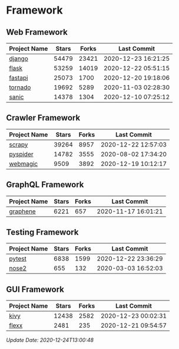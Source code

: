 # Framework

## Web Framework
| Project Name | Stars | Forks | Last Commit |
| ------------ | ----- | ----- | ----------- |
| [django](https://github.com/django/django) | 54479 | 23421 | 2020-12-23 16:21:25 |
| [flask](https://github.com/pallets/flask) | 53259 | 14019 | 2020-12-22 05:51:15 |
| [fastapi](https://github.com/tiangolo/fastapi) | 25073 | 1700 | 2020-12-20 19:18:06 |
| [tornado](https://github.com/tornadoweb/tornado) | 19692 | 5289 | 2020-11-03 02:28:30 |
| [sanic](https://github.com/huge-success/sanic) | 14378 | 1304 | 2020-12-10 07:25:12 |

## Crawler Framework
| Project Name | Stars | Forks | Last Commit |
| ------------ | ----- | ----- | ----------- |
| [scrapy](https://github.com/scrapy/scrapy) | 39264 | 8957 | 2020-12-22 12:57:03 |
| [pyspider](https://github.com/binux/pyspider) | 14782 | 3555 | 2020-08-02 17:34:20 |
| [webmagic](https://github.com/code4craft/webmagic) | 9509 | 3892 | 2020-12-19 10:12:17 |

## GraphQL Framework
| Project Name | Stars | Forks | Last Commit |
| ------------ | ----- | ----- | ----------- |
| [graphene](https://github.com/graphql-python/graphene) | 6221 | 657 | 2020-11-17 16:01:21 |

## Testing Framework
| Project Name | Stars | Forks | Last Commit |
| ------------ | ----- | ----- | ----------- |
| [pytest](https://github.com/pytest-dev/pytest) | 6838 | 1599 | 2020-12-22 23:36:29 |
| [nose2](https://github.com/nose-devs/nose2) | 655 | 132 | 2020-03-03 16:52:03 |

## GUI Framework
| Project Name | Stars | Forks | Last Commit |
| ------------ | ----- | ----- | ----------- |
| [kivy](https://github.com/kivy/kivy) | 12438 | 2582 | 2020-12-23 00:02:31 |
| [flexx](https://github.com/flexxui/flexx) | 2481 | 235 | 2020-12-21 09:54:57 |

*Update Date: 2020-12-24T13:00:48*